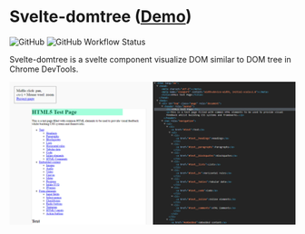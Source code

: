 # Svelte-domtree ([Demo](https://alex-knyaz.github.io/svelte-domtree/))

![GitHub](https://img.shields.io/github/license/alex-knyaz/svelte-domtree)
![GitHub Workflow Status](https://img.shields.io/github/workflow/status/alex-knyaz/svelte-domtree/Build%20and%20deploy)

Svelte-domtree is a svelte component visualize DOM similar to DOM tree in Chrome DevTools.

![Screenshot](https://raw.githubusercontent.com/alex-knyaz/svelte-domtree/master/doc/img.png)



